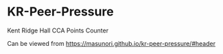 # KR-Peer-Pressure
 Kent Ridge Hall CCA Points Counter

 Can be viewed from https://masunori.github.io/kr-peer-pressure/#header
